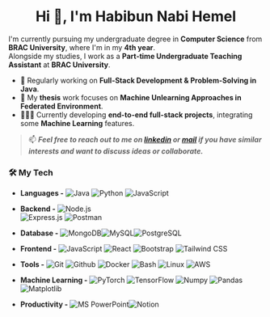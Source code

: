 <!--![logo](https://github.com/Habib-Un-Hemel/Habib-Un-Hemel/blob/main/ok2.png)-->
<h1 align="center">Hi 👋, I'm Habibun Nabi Hemel</h1>

I'm currently pursuing my undergraduate degree in **Computer Science** from **BRAC University**, where I'm in my **4th year**.  
Alongside my studies, I work as a **Part-time Undergraduate Teaching Assistant** at **BRAC University**.  



- 🧩 Regularly working on **Full-Stack Development & Problem-Solving in Java**.
- 🔬 My **thesis** work focuses on **Machine Unlearning Approaches in Federated Environment**.
- 👩🏻‍💻 Currently developing **end-to-end full-stack projects**, integrating some **Machine Learning** features.


>📫 ***Feel free to reach out to me on [***linkedin***](**https://www.linkedin.com/in/habibun-nabi-hemel/**) or [***mail***](mailto:habibun3321hemel@gmail.com) if you have similar interests and want to discuss ideas or collaborate.***

<h3 align="center"></h3>





<!-- --------------------------------------------------------->


### 🛠️ My Tech

- **Languages -**
![Java](https://img.shields.io/static/v1?&message=Java&color=c93618&logo=Java&label=)
![Python](https://img.shields.io/static/v1?&message=Python&color=176587&logo=python&logoColor=f5f589&label=&)
![JavaScript](https://img.shields.io/static/v1?&message=JavaScript&color=000000&logo=javascript&label=)




- **Backend -**
![Node.js](https://img.shields.io/static/v1?&message=Node.js&color=339933&logo=node.js&logoColor=FFFFFF&label=)  
![Express.js](https://img.shields.io/static/v1?&message=Express.js&color=000000&logo=express&logoColor=FFFFFF&label=)
![Postman](https://img.shields.io/static/v1?&message=Postman&color=FF6F00&logo=postman&logoColor=FFFFFF&label=)

 - **Database -**
![MongoDB](https://img.shields.io/static/v1?&message=MongoDB&color=47A248&logo=MongoDB&logoColor=FFFFFF&label=)![MySQL](https://img.shields.io/static/v1?&message=MySQL&color=5699cc&logo=MySQL&logoColor=FFFFFF&label=)![PostgreSQL](https://img.shields.io/static/v1?&message=PostgreSQL&color=6566ba&logo=PostgreSQL&logoColor=FFFFFF&label=)

- **Frontend -**
![JavaScript](https://img.shields.io/static/v1?&message=JavaScript&color=000000&logo=javascript&label=)
![React](https://img.shields.io/static/v1?&message=React&color=000000&logo=react&logoColor=66bced&label=)
![Bootstrap](https://img.shields.io/static/v1?&message=Bootstrap&color=5f0b7a&logo=bootstrap&logoColor=FFFFFF&label=)
![Tailwind CSS](https://img.shields.io/static/v1?&message=Tailwind%20CSS&color=38B2AC&logo=tailwindcss&logoColor=FFFFFF&label=)  

- **Tools -**
![Git](https://img.shields.io/static/v1?&message=Git&color=F05032&logo=Git&logoColor=FFFFFF&label=)
![Github](https://img.shields.io/static/v1?&message=Github&color=000000&logo=github&logoColor=FFFFFF&label=)
![Docker](https://img.shields.io/static/v1?&message=Docker&color=2496ED&logo=Docker&logoColor=FFFFFF&label=)
![Bash](https://img.shields.io/static/v1?&message=Bash&color=000000&logo=powershell&logoColor=5cfc05&label=)
![Linux](https://img.shields.io/static/v1?&message=Linux&color=000000&logo=linux&logoColor=f5ba3b&label=)
![AWS](https://img.shields.io/static/v1?&message=AWS&color=0a2c82&logo=aws&logoColor=FFFFFF&label=)

- **Machine Learning -**
![PyTorch](https://img.shields.io/static/v1?&message=PyTorch&color=EE4C2C&logo=PyTorch&logoColor=FFFFFF&label=)
![TensorFlow](https://img.shields.io/static/v1?&message=TensorFlow&color=FF6F00&logo=TensorFlow&logoColor=FFFFFF&label=)
![Numpy](https://img.shields.io/static/v1?&message=Numpy&color=658cf0&logo=numpy&logoColor=FFFFFF&label=)
![Pandas](https://img.shields.io/static/v1?&message=Pandas&color=0a2c82&logo=pandas&logoColor=FFFFFF&label=)
![Matplotlib](https://img.shields.io/static/v1?&message=Matplotlib&color=0e5fa1&logo=plotly&logoColor=FF6F00&label=)

- **Productivity -**
![MS PowerPoint](https://img.shields.io/static/v1?&message=MS%20PowerPoint&color=B7472A&logo=microsoft-powerpoint&logoColor=FFFFFF&label=)![Notion](https://img.shields.io/static/v1?&message=Notion&color=000000&logo=notion&logoColor=FFFFFF&label=)  


























<!-- --------------------------------------------------------->

<!--
<img align="right" alt="coding" width="400" src="https://media.giphy.com/media/v1.Y2lkPTc5MGI3NjExaG0xdXdrY3ZpcGdjNnl2Z2dxMDJvbzNkNzU5aW9qcDlrbXIybGtoOSZlcD12MV9pbnRlcm5hbF9naWZfYnlfaWQmY3Q9Zw/qgQUggAC3Pfv687qPC/giphy.gif">
 -->

 <!--
- 👨‍💻 I’m currently learning **Full Stack Development(MERN)**

- 💬 Ask me about **ML, DSA , Full Stack 
- 📫 How to reach me **habibun33hemel@gmail.com**

<h3 align="left">Connect with me:</h3>
<p align="left">
<!-- <a href="https://linkedin.com/in/www.linkedin.com/in/habibun-nabi-hemel" target="blank"><img align="center" src="https://raw.githubusercontent.com/rahuldkjain/github-profile-readme-generator/master/src/images/icons/Social/linked-in-alt.svg" alt="www.linkedin.com/in/habibun-nabi-hemel" height="30" width="40" /></a> -->
 <!--
<a href="https://www.linkedin.com/in/habibun-nabi-hemel/" target="blank"><img align="center" src="https://raw.githubusercontent.com/rahuldkjain/github-profile-readme-generator/master/src/images/icons/Social/linked-in-alt.svg" alt="habib-un-hemel" height="30" width="40" /></a>
</p>

<h3 align="left">Languages and Tools:</h3>
<p align="left"> <a href="https://getbootstrap.com" target="_blank" rel="noreferrer"> <img src="https://raw.githubusercontent.com/devicons/devicon/master/icons/bootstrap/bootstrap-plain-wordmark.svg" alt="bootstrap" width="40" height="40"/> </a> <a href="https://www.cprogramming.com/" target="_blank" rel="noreferrer"> <img src="https://raw.githubusercontent.com/devicons/devicon/master/icons/c/c-original.svg" alt="c" width="40" height="40"/> </a> <a href="https://www.w3schools.com/cpp/" target="_blank" rel="noreferrer"> <img src="https://raw.githubusercontent.com/devicons/devicon/master/icons/cplusplus/cplusplus-original.svg" alt="cplusplus" width="40" height="40"/> </a> <a href="https://www.w3schools.com/css/" target="_blank" rel="noreferrer"> <img src="https://raw.githubusercontent.com/devicons/devicon/master/icons/css3/css3-original-wordmark.svg" alt="css3" width="40" height="40"/> </a> <a href="https://www.djangoproject.com/" target="_blank" rel="noreferrer"> <img src="https://cdn.worldvectorlogo.com/logos/django.svg" alt="django" width="40" height="40"/> </a> <a href="https://git-scm.com/" target="_blank" rel="noreferrer"> <img src="https://www.vectorlogo.zone/logos/git-scm/git-scm-icon.svg" alt="git" width="40" height="40"/> </a> <a href="https://www.w3.org/html/" target="_blank" rel="noreferrer"> <img src="https://raw.githubusercontent.com/devicons/devicon/master/icons/html5/html5-original-wordmark.svg" alt="html5" width="40" height="40"/> </a> <a href="https://developer.mozilla.org/en-US/docs/Web/JavaScript" target="_blank" rel="noreferrer"> <img src="https://raw.githubusercontent.com/devicons/devicon/master/icons/javascript/javascript-original.svg" alt="javascript" width="40" height="40"/> </a> <a href="https://www.mongodb.com/" target="_blank" rel="noreferrer"> <img src="https://raw.githubusercontent.com/devicons/devicon/master/icons/mongodb/mongodb-original-wordmark.svg" alt="mongodb" width="40" height="40"/> </a> <a href="https://www.mysql.com/" target="_blank" rel="noreferrer"> <img src="https://raw.githubusercontent.com/devicons/devicon/master/icons/mysql/mysql-original-wordmark.svg" alt="mysql" width="40" height="40"/> </a> <a href="https://nodejs.org" target="_blank" rel="noreferrer"> <img src="https://raw.githubusercontent.com/devicons/devicon/master/icons/nodejs/nodejs-original-wordmark.svg" alt="nodejs" width="40" height="40"/> </a> <a href="https://www.python.org" target="_blank" rel="noreferrer"> <img src="https://raw.githubusercontent.com/devicons/devicon/master/icons/python/python-original.svg" alt="python" width="40" height="40"/> </a> </p>
<!--  <a href="https://reactjs.org/" target="_blank" rel="noreferrer"> <img src="https://raw.githubusercontent.com/devicons/devicon/master/icons/react/react-original-wordmark.svg" alt="react" width="40" height="40"/> </a>  -->
 <!--
<p><img align="center" src="https://github-readme-stats.vercel.app/api/top-langs?username=habib-un-hemel&show_icons=true&locale=en&layout=compact" alt="habib-un-hemel" /></p>
